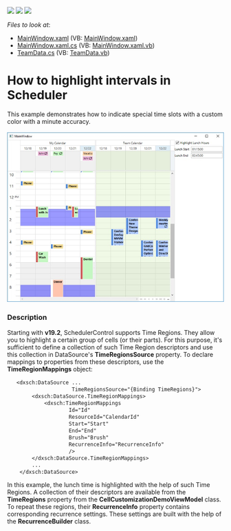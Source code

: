 <!-- default badges list -->
![](https://img.shields.io/endpoint?url=https://codecentral.devexpress.com/api/v1/VersionRange/128655744/19.2.2%2B)
[![](https://img.shields.io/badge/Open_in_DevExpress_Support_Center-FF7200?style=flat-square&logo=DevExpress&logoColor=white)](https://supportcenter.devexpress.com/ticket/details/T590114)
[![](https://img.shields.io/badge/📖_How_to_use_DevExpress_Examples-e9f6fc?style=flat-square)](https://docs.devexpress.com/GeneralInformation/403183)
<!-- default badges end -->
<!-- default file list -->
*Files to look at*:

* [MainWindow.xaml](./CS/SchedulerCellTemplate/MainWindow.xaml) (VB: [MainWindow.xaml](./VB/SchedulerCellTemplate/MainWindow.xaml))
* [MainWindow.xaml.cs](./CS/SchedulerCellTemplate/MainWindow.xaml.cs) (VB: [MainWindow.xaml.vb](./VB/SchedulerCellTemplate/MainWindow.xaml.vb))
* [TeamData.cs](./CS/SchedulerCellTemplate/TeamData.cs) (VB: [TeamData.vb](./VB/SchedulerCellTemplate/TeamData.vb))
<!-- default file list end -->
# How to highlight intervals in Scheduler


This example demonstrates how to indicate special time slots with a custom color with a minute accuracy.<br><br><img src="https://raw.githubusercontent.com/DevExpress-Examples/how-to-color-time-cells-partially-t590114/17.2.3+/media/f1fbb0a1-dcae-4756-8b80-da96524b9ca6.png">


<h3>Description</h3>

Starting with **v19.2**, SchedulerControl supports Time Regions. They allow you to highlight a certain group of cells (or their parts). For this purpose, it's sufficient to define a collection of such Time Region descriptors and use this collection in DataSource's **TimeRegionsSource** property. To declare mappings to properties from these descriptors, use the **TimeRegionMappings** object: 

```xaml
   <dxsch:DataSource ...
                     TimeRegionsSource="{Binding TimeRegions}">
		<dxsch:DataSource.TimeRegionMappings>
			<dxsch:TimeRegionMappings
					Id="Id" 
					ResourceId="CalendarId"
					Start="Start"
					End="End"
					Brush="Brush"
					RecurrenceInfo="RecurrenceInfo"
					/>
		</dxsch:DataSource.TimeRegionMappings>
		...
	</dxsch:DataSource>
```

In this example, the lunch time is highlighted with the help of such Time Regions. A collection of their descriptors are available from the **TimeRegions** property from the **CellCustomizationDemoViewModel** class. To repeat these regions, their **RecurrenceInfo** property contains corresponding recurrence settings. These settings are built with the help of the **RecurrenceBuilder** class.


<br/>


